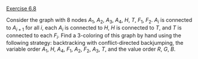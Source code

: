 [Exercise 6.8](ex_8/)

Consider the graph with 8 nodes $A_1$, $A_2$, $A_3$, $A_4$, $H$, $T$,
$F_1$, $F_2$. $A_i$ is connected to $A_{i+1}$ for all $i$, each $A_i$ is
connected to $H$, $H$ is connected to $T$, and $T$ is connected to each
$F_i$. Find a 3-coloring of this graph by hand using the following
strategy: backtracking with conflict-directed backjumping, the variable
order $A_1$, $H$, $A_4$, $F_1$, $A_2$, $F_2$, $A_3$, $T$, and the value
order $R$, $G$, $B$.